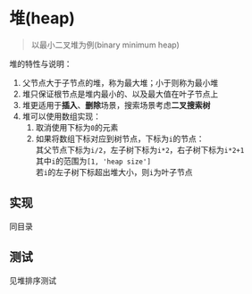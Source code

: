 # 堆(heap)

> 以最小二叉堆为例(binary minimum heap)

堆的特性与说明：

1. 父节点大于子节点的堆，称为最大堆；小于则称为最小堆
2. 堆只保证根节点是堆内最小的、以及最大值在叶子节点上
3. 堆更适用于**插入**、**删除**场景，搜索场景考虑**二叉搜索树**
4. 堆可以使用数组实现：
    1. 取消使用下标为`0`的元素
    2. 如果将数组下标对应到树节点，下标为`i`的节点：  
       其父节点下标为`i/2`，左子树下标为`i*2`，右子树下标为`i*2+1`  
       其中`i`的范围为`[1, 'heap size']`  
       若`i`的左子树下标超出堆大小，则`i`为叶子节点

## 实现

同目录

## 测试

见堆排序测试
